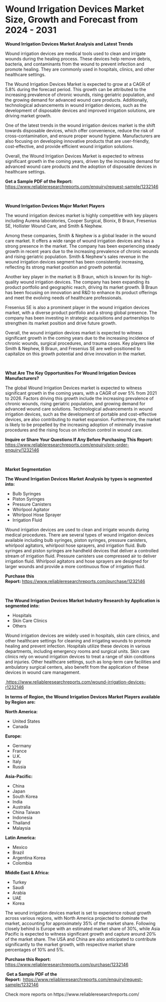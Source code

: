 <p><h1>Wound Irrigation Devices Market Size, Growth and Forecast from 2024 - 2031</h1></p><p><strong>Wound Irrigation Devices Market Analysis and Latest Trends</strong></p>
<p><p>Wound irrigation devices are medical tools used to clean and irrigate wounds during the healing process. These devices help remove debris, bacteria, and contaminants from the wound to prevent infection and promote healing. They are commonly used in hospitals, clinics, and other healthcare settings.</p><p>The Wound Irrigation Devices Market is expected to grow at a CAGR of 5.8% during the forecast period. This growth can be attributed to the increasing prevalence of chronic wounds, rising geriatric population, and the growing demand for advanced wound care products. Additionally, technological advancements in wound irrigation devices, such as the development of disposable devices and improved irrigation solutions, are driving market growth.</p><p>One of the latest trends in the wound irrigation devices market is the shift towards disposable devices, which offer convenience, reduce the risk of cross-contamination, and ensure proper wound hygiene. Manufacturers are also focusing on developing innovative products that are user-friendly, cost-effective, and provide efficient wound irrigation solutions.</p><p>Overall, the Wound Irrigation Devices Market is expected to witness significant growth in the coming years, driven by the increasing demand for advanced wound care products and the adoption of disposable devices in healthcare settings.</p></p>
<p><strong>Get a Sample PDF of the Report:&nbsp;</strong> <a href="https://www.reliableresearchreports.com/enquiry/request-sample/1232146">https://www.reliableresearchreports.com/enquiry/request-sample/1232146</a></p>
<p>&nbsp;</p>
<p><strong>Wound Irrigation Devices Major Market Players</strong></p>
<p><p>The wound irrigation devices market is highly competitive with key players including Aurena laboratories, Cooper Surgical, Bionix, B Braun, Fresenius SE, Hollister Wound Care, and Smith & Nephew. </p><p>Among these companies, Smith & Nephew is a global leader in the wound care market. It offers a wide range of wound irrigation devices and has a strong presence in the market. The company has been experiencing steady growth in recent years due to the increasing prevalence of chronic wounds and rising geriatric population. Smith & Nephew's sales revenue in the wound irrigation devices segment has been consistently increasing, reflecting its strong market position and growth potential.</p><p>Another key player in the market is B Braun, which is known for its high-quality wound irrigation devices. The company has been expanding its product portfolio and geographic reach, driving its market growth. B Braun has been focusing on innovation and R&D to enhance its product offerings and meet the evolving needs of healthcare professionals.</p><p>Fresenius SE is also a prominent player in the wound irrigation devices market, with a diverse product portfolio and a strong global presence. The company has been investing in strategic acquisitions and partnerships to strengthen its market position and drive future growth. </p><p>Overall, the wound irrigation devices market is expected to witness significant growth in the coming years due to the increasing incidence of chronic wounds, surgical procedures, and trauma cases. Key players like Smith & Nephew, B Braun, and Fresenius SE are well-positioned to capitalize on this growth potential and drive innovation in the market.</p></p>
<p>&nbsp;</p>
<p><strong>What Are The Key Opportunities For Wound Irrigation Devices Manufacturers?</strong></p>
<p><p>The global Wound Irrigation Devices market is expected to witness significant growth in the coming years, with a CAGR of over 5% from 2021 to 2026. Factors driving this growth include the increasing prevalence of chronic wounds, rising geriatric population, and growing demand for advanced wound care solutions. Technological advancements in wound irrigation devices, such as the development of portable and cost-effective devices, are also contributing to market expansion. Furthermore, the market is likely to be propelled by the increasing adoption of minimally invasive procedures and the rising focus on infection control in wound care.</p></p>
<p><strong>Inquire or Share Your Questions If Any Before Purchasing This Report:</strong> <a href="https://www.reliableresearchreports.com/enquiry/pre-order-enquiry/1232146">https://www.reliableresearchreports.com/enquiry/pre-order-enquiry/1232146</a></p>
<p>&nbsp;</p>
<p><strong>Market Segmentation</strong></p>
<p><strong>The Wound Irrigation Devices Market Analysis by types is segmented into:</strong></p>
<p><ul><li>Bulb Syringes</li><li>Piston Syringes</li><li>Pressure Canisters</li><li>Whirlpool Agitator</li><li>Whirlpool Hose Sprayer</li><li>Irrigation Fluid</li></ul></p>
<p><p>Wound irrigation devices are used to clean and irrigate wounds during medical procedures. There are several types of wound irrigation devices available including bulb syringes, piston syringes, pressure canisters, whirlpool agitators, whirlpool hose sprayers, and irrigation fluid. Bulb syringes and piston syringes are handheld devices that deliver a controlled stream of irrigation fluid. Pressure canisters use compressed air to deliver irrigation fluid. Whirlpool agitators and hose sprayers are designed for larger wounds and provide a more continuous flow of irrigation fluid.</p></p>
<p><strong>Purchase this Report:&nbsp;</strong><a href="https://www.reliableresearchreports.com/purchase/1232146">https://www.reliableresearchreports.com/purchase/1232146</a></p>
<p>&nbsp;</p>
<p><strong>The Wound Irrigation Devices Market Industry Research by Application is segmented into:</strong></p>
<p><ul><li>Hospitals</li><li>Skin Care Clinics</li><li>Others</li></ul></p>
<p><p>Wound irrigation devices are widely used in hospitals, skin care clinics, and other healthcare settings for cleaning and irrigating wounds to promote healing and prevent infection. Hospitals utilize these devices in various departments, including emergency rooms and surgical units. Skin care clinics rely on wound irrigation devices to treat a range of skin conditions and injuries. Other healthcare settings, such as long-term care facilities and ambulatory surgical centers, also benefit from the application of these devices in wound care management.</p></p>
<p><a href="https://www.reliableresearchreports.com/wound-irrigation-devices-r1232146">&nbsp;https://www.reliableresearchreports.com/wound-irrigation-devices-r1232146</a></p>
<p><strong>In terms of Region, the Wound Irrigation Devices Market Players available by Region are:</strong></p>
<p>
    <p> <strong> North America: </strong>
        <ul>
            <li>United States</li>
            <li>Canada</li>
        </ul>
        </p> 
    <p> <strong> Europe: </strong>
        <ul>
            <li>Germany</li>
            <li>France</li>
            <li>U.K.</li>
            <li>Italy</li>
            <li>Russia</li>
        </ul>
        </p> 
    <p> <strong> Asia-Pacific: </strong>
        <ul>
            <li>China</li>
            <li>Japan</li>
            <li>South Korea</li>
            <li>India</li>
            <li>Australia</li>
            <li>China Taiwan</li>
            <li>Indonesia</li>
            <li>Thailand</li>
            <li>Malaysia</li>
        </ul>
        </p> 
    <p> <strong> Latin America: </strong>
        <ul>
            <li>Mexico</li>
            <li>Brazil</li>
            <li>Argentina Korea</li>
            <li>Colombia</li>
        </ul>
        </p> 
    <p> <strong> Middle East & Africa: </strong>
        <ul>
            <li>Turkey</li>
            <li>Saudi</li>
            <li>Arabia</li>
            <li>UAE</li>
            <li>Korea</li>
        </ul>
    </p>
    </p>
<p><p>The wound irrigation devices market is set to experience robust growth across various regions, with North America projected to dominate the market, accounting for approximately 35% of the market share. Following closely behind is Europe with an estimated market share of 30%, while Asia Pacific is expected to witness significant growth and capture around 20% of the market share. The USA and China are also anticipated to contribute significantly to the market growth, with respective market share percentages of 10% and 5%.</p></p>
<p><strong>Purchase this Report: </strong><a href="https://www.reliableresearchreports.com/purchase/1232146">https://www.reliableresearchreports.com/purchase/1232146</a></p>
<p>&nbsp;<strong>Get a Sample PDF of the Report:&nbsp;&nbsp;</strong><a href="https://www.reliableresearchreports.com/enquiry/request-sample/1232146">https://www.reliableresearchreports.com/enquiry/request-sample/1232146</a></p>
<p><strong></strong></p>
<p>Check more reports on https://www.reliableresearchreports.com/</p>